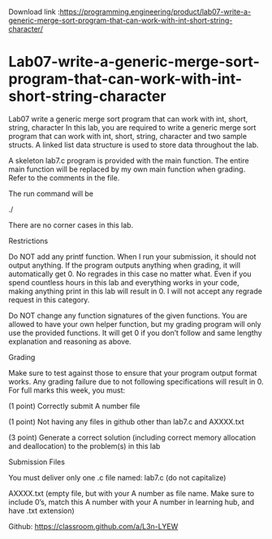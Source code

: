 Download link :https://programming.engineering/product/lab07-write-a-generic-merge-sort-program-that-can-work-with-int-short-string-character/


# Lab07-write-a-generic-merge-sort-program-that-can-work-with-int-short-string-character
Lab07 write a generic merge sort program that can work with int, short, string, character
In this lab, you are required to write a generic merge sort program that can work with int, short, string, character and two sample structs. A linked list data structure is used to store data throughout the lab.

A skeleton lab7.c program is provided with the main function. The entire main function will be replaced by my own main function when grading. Refer to the comments in the file.

The run command will be

./<name of executable>

There are no corner cases in this lab.

Restrictions

Do NOT add any printf function. When I run your submission, it should not output anything. If the program outputs anything when grading, it will automatically get 0. No regrades in this case no matter what. Even if you spend countless hours in this lab and everything works in your code, making anything print in this lab will result in 0. I will not accept any regrade request in this category.

Do NOT change any function signatures of the given functions. You are allowed to have your own helper function, but my grading program will only use the provided functions. It will get 0 if you don’t follow and same lengthy explanation and reasoning as above.

Grading

Make sure to test against those to ensure that your program output format works. Any grading failure due to not following specifications will result in 0. For full marks this week, you must:

(1 point) Correctly submit A number file

(1 point) Not having any files in github other than lab7.c and AXXXX.txt

(3 point) Generate a correct solution (including correct memory allocation and deallocation) to the problem(s) in this lab

Submission Files

You must deliver only one .c file named: lab7.c (do not capitalize)

AXXXX.txt (empty file, but with your A number as file name. Make sure to include 0’s, match this A number with your A number in learning hub, and have .txt extension)

Github: https://classroom.github.com/a/L3n-LYEW
